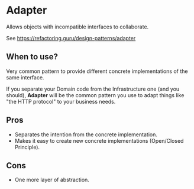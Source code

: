 # Adapter

Allows objects with incompatible interfaces to collaborate.

See https://refactoring.guru/design-patterns/adapter

## When to use?

Very common pattern to provide different concrete implementations of the same interface.

If you separate your Domain code from the Infrastructure one (and you should), **Adapter** will be the common pattern you use to adapt things like "the HTTP protocol" to your business needs.

## Pros

- Separates the intention from the concrete implementation.
- Makes it easy to create new concrete implementations (Open/Closed Principle).

## Cons

- One more layer of abstraction.
